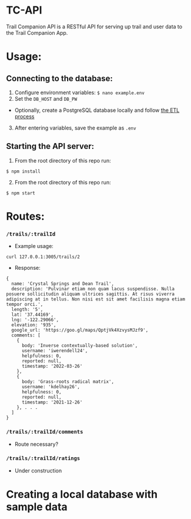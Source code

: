 # TC-API
Trail Companion API is a RESTful API for serving up trail and user data to the Trail Companion App.

# Usage:
## Connecting to the database:
1. Configure environment variables:
`$ nano example.env`
2. Set the `DB_HOST` and `DB_PW`
  - Optionally, create a PostgreSQL database locally and follow [the ETL process](#creating-a-local-database-with-sample-data)
3. After entering variables, save the example as `.env`

## Starting the API server:
1. From the root directory of this repo run:
```
$ npm install
```
2. From the root directory of this repo run:
```
$ npm start
```


# Routes:
### `/trails/:trailId`
- Example usage:
```
curl 127.0.0.1:3005/trails/2
```
- Response:
```
{
  name: 'Crystal Springs and Dean Trail',
  description: 'Pulvinar etiam non quam lacus suspendisse. Nulla posuere sollicitudin aliquam ultrices sagittis. At risus viverra adipiscing at in tellus. Non nisi est sit amet facilisis magna etiam tempor orci.',
  length: '5',
  lat: '37.44169',
  lng: '-122.29066',
  elevation: '935',
  google_url: 'https://goo.gl/maps/QptjVk4XzvysMJzf9',
  comments: [
    {
      body: 'Inverse contextually-based solution',
      username: 'iwerendell24',
      helpfulness: 0,
      reported: null,
      timestamp: '2022-03-26'
    },
    {
      body: 'Grass-roots radical matrix',
      username: 'kdelhay26',
      helpfulness: 0,
      reported: null,
      timestamp: '2021-12-26'
    }, . . .
  ]
}
```

### `/trails/:trailId/comments`
- Route necessary?

### `/trails/:trailId/ratings`
- Under construction


# Creating a local database with sample data